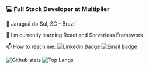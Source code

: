 
### 💻 Full Stack Developer at Multiplier <br>
📌 Jaraguá do Sul, SC - Brazil

🌱 I’m currently learning React and Serverless Framework

📫 How to reach me:
[![Linkedin Badge](https://img.shields.io/badge/-LinkedIn-blue?style=flat-square&logo=Linkedin&logoColor=white&link=https://www.linkedin.com/in/douglas-blank/?locale=en_US)](https://www.linkedin.com/in/douglas-blank/?locale=pt_br)
[![Email Badge](https://img.shields.io/badge/-Gmail-EEE?style=flat-square&logo=Gmail&link=douglasblank1@gmail.com)](mailto:douglasblank1@gmail.com)


![Github stats](https://github-readme-stats.vercel.app/api?username=douglasblnk&count_private=true&show_icons=true&custom_title=Github%20Status&theme=onedark)
![Top Langs](https://github-readme-stats.vercel.app/api/top-langs/?username=douglasblnk&layout=compact)
